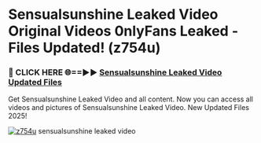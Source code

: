 # Sensualsunshine Leaked Video Original Videos 0nlyFans Leaked - Files Updated! (z754u)

<h3>🔴 CLICK HERE 🌐==►► <a href="https://tinyurl.com/ms9xzufz" rel="nofollow">Sensualsunshine Leaked Video Updated Files</a></h3>

Get Sensualsunshine Leaked Video and all content. Now you can access all videos and pictures of Sensualsunshine Leaked Video. New Updated Files 2025!

[![z754u](https://i.imgur.com/PQ7UWWw.gif)](https://tinyurl.com/ms9xzufz)
sensualsunshine leaked video